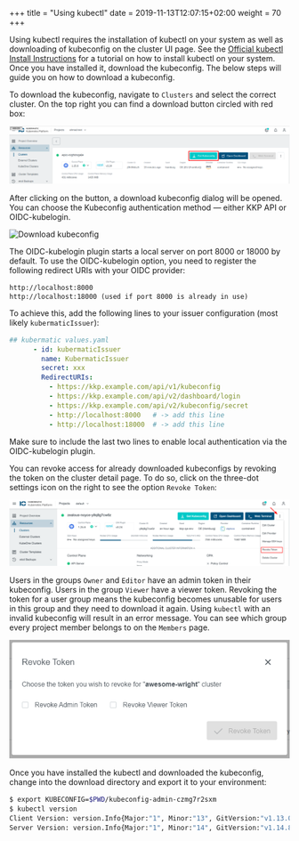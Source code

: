 +++
title = "Using kubectl"
date = 2019-11-13T12:07:15+02:00
weight = 70
+++

Using kubectl requires the installation of kubectl on your system as well as downloading of kubeconfig on the cluster UI page.
See the [Official kubectl Install Instructions](https://kubernetes.io/docs/tasks/tools/install-kubectl/) for a tutorial on how to install kubectl on your system. Once you have installed it, download the kubeconfig. The below steps will guide you on how to download a kubeconfig.

To download the kubeconfig, navigate to `Clusters` and select the correct cluster. On the top right you can find a download button circled with red box:

![Download config button in the top right corner](cluster-details-btn.png?classes=shadow,border "Download config button in the top right corner")

After clicking on the button, a download kubeconfig dialog will be opened.
You can choose the Kubeconfig authentication method — either KKP API or OIDC-kubelogin.

![Download kubeconfig](@/images/ui/download-kubeconfig.png?classes=shadow,border "Download kubeconfig")

The OIDC-kubelogin plugin starts a local server on port 8000 or 18000 by default.
To use the OIDC-kubelogin option, you need to register the following redirect URIs with your OIDC provider:

```text
http://localhost:8000
http://localhost:18000 (used if port 8000 is already in use)
```

To achieve this, add the following lines to your issuer configuration (most likely `kubermaticIssuer`):

```yaml
## kubermatic values.yaml
      - id: kubermaticIssuer
        name: KubermaticIssuer
        secret: xxx
        RedirectURIs:
          - https://kkp.example.com/api/v1/kubeconfig
          - https://kkp.example.com/api/v2/dashboard/login
          - https://kkp.example.com/api/v2/kubeconfig/secret
          - http://localhost:8000   # -> add this line
          - http://localhost:18000  # -> add this line
```

Make sure to include the last two lines to enable local authentication via the OIDC-kubelogin plugin.

You can revoke access for already downloaded kubeconfigs by revoking the token on the cluster detail page. To do so, click on the three-dot settings icon on the right to see the option `Revoke Token`:

![Select Revoke Token](revoke-token-cluster.png?classes=shadow,border "Select Revoke Token")

Users in the groups `Owner` and `Editor` have an admin token in their kubeconfig. Users in the group `Viewer` have a viewer token. Revoking the token for a user group means the kubeconfig becomes unusable for users in this group and they need to download it again. Using `kubectl` with an invalid kubeconfig will result in an error message. You can see which group every project member belongs to on the `Members` page.

![Revoke the token](revoke-token-dialog.png?classes=shadow,border "Revoke the token")

Once you have installed the kubectl and downloaded the kubeconfig, change into the download directory and export it to your environment:

```bash
$ export KUBECONFIG=$PWD/kubeconfig-admin-czmg7r2sxm
$ kubectl version
Client Version: version.Info{Major:"1", Minor:"13", GitVersion:"v1.13.0", GitCommit:"...", GitTreeState:"clean", BuildDate:"...", GoVersion:"go1.11.2", Compiler:"gc", Platform:"darwin/amd64"}
Server Version: version.Info{Major:"1", Minor:"14", GitVersion:"v1.14.8", GitCommit:"...", GitTreeState:"clean", BuildDate:"...", GoVersion:"go1.12.10", Compiler:"gc", Platform:"linux/amd64"}
```
